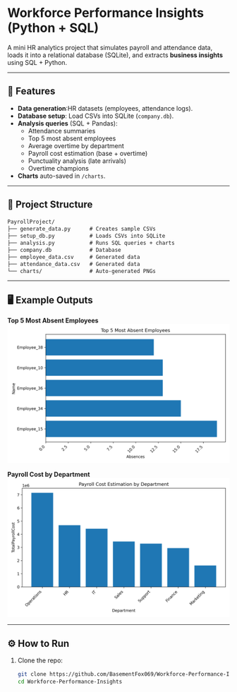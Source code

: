 # Workforce Performance Insights (Python + SQL)

A mini HR analytics project that simulates payroll and attendance data, loads it into a relational database (SQLite), and extracts **business insights** using SQL + Python.

---

## 🚀 Features
- **Data generation**:HR datasets (employees, attendance logs).
- **Database setup**: Load CSVs into SQLite (`company.db`).
- **Analysis queries** (SQL + Pandas):
  - Attendance summaries
  - Top 5 most absent employees
  - Average overtime by department
  - Payroll cost estimation (base + overtime)
  - Punctuality analysis (late arrivals)
  - Overtime champions
- **Charts** auto-saved in `/charts`.

---

## 📂 Project Structure
```text
PayrollProject/
├── generate_data.py      # Creates sample CSVs
├── setup_db.py           # Loads CSVs into SQLite
├── analysis.py           # Runs SQL queries + charts
├── company.db            # Database 
├── employee_data.csv     # Generated data
├── attendance_data.csv   # Generated data
└── charts/               # Auto-generated PNGs
```


---

## 🖥️ Example Outputs
**Top 5 Most Absent Employees**  
![absent chart](charts/Top_5_Most_Absent_Employees.png)

**Payroll Cost by Department**  
![payroll chart](charts/Payroll_Cost_Estimation_by_Department.png)

---

## ⚙️ How to Run
1. Clone the repo:
   ```bash
   git clone https://github.com/BasementFox069/Workforce-Performance-Insights.git
   cd Workforce-Performance-Insights
